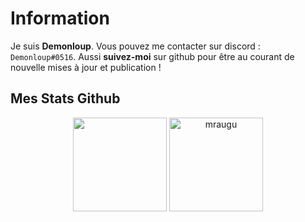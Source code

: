 # Information
Je suis **Demonloup**. Vous pouvez me contacter sur discord : `Demonloup#0516`.
Aussi **suivez-moi** sur github pour être au courant de nouvelle mises à jour et publication !

## Mes Stats Github
 <p align="center">
   <img height="150px" src="https://github-readme-stats.vercel.app/api?username=demonloupyt&show_icons=true&count_private=true&theme=tokyonight" />&nbsp;<img height="150px" src="https://github-readme-stats.vercel.app/api/top-langs/?username=demonloupyt&layout=compact&count_private=true&theme=tokyonight" alt="mraugu" />
</p>
